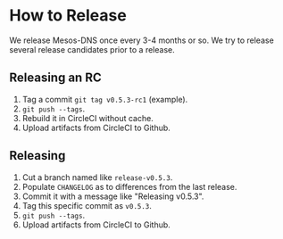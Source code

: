 # How to Release

We release Mesos-DNS once every 3-4 months or so. We try to release several release candidates prior to a release.

## Releasing an RC

1. Tag a commit `git tag v0.5.3-rc1` (example).
2. `git push --tags`.
3. Rebuild it in CircleCI without cache.
4. Upload artifacts from CircleCI to Github.

## Releasing

1. Cut a branch named like `release-v0.5.3`.
2. Populate `CHANGELOG` as to differences from the last release.
3. Commit it with a message like "Releasing v0.5.3".
4. Tag this specific commit as `v0.5.3`.
5. `git push --tags`.
6. Upload artifacts from CircleCI to Github.

